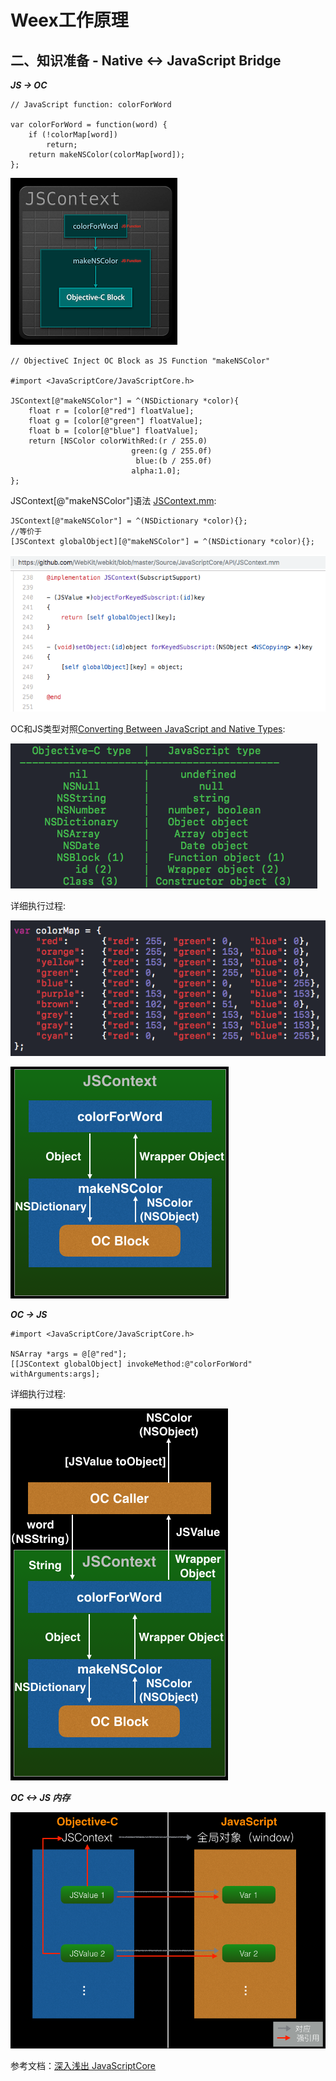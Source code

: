# Weex工作原理

## 二、知识准备 - Native <-> JavaScript Bridge

***JS -> OC***

```
// JavaScript function: colorForWord

var colorForWord = function(word) {
    if (!colorMap[word])
        return;
    return makeNSColor(colorMap[word]);
};
```

![](js_call_oc_block.png)

```
// ObjectiveC Inject OC Block as JS Function "makeNSColor"

#import <JavaScriptCore/JavaScriptCore.h>

JSContext[@"makeNSColor"] = ^(NSDictionary *color){
    float r = [color[@"red"] floatValue];
    float g = [color[@"green"] floatValue];
    float b = [color[@"blue"] floatValue];
    return [NSColor colorWithRed:(r / 255.0)
                           green:(g / 255.0f)
                            blue:(b / 255.0f)
                           alpha:1.0];
};
```

JSContext[@"makeNSColor"]语法 [JSContext.mm](https://github.com/WebKit/webkit/blob/master/Source/JavaScriptCore/API/JSContext.mm):

```
JSContext[@"makeNSColor"] = ^(NSDictionary *color){};
//等价于
[JSContext globalObject][@"makeNSColor"] = ^(NSDictionary *color){};
```

![](JSContext_globalObject.png)

OC和JS类型对照[Converting Between JavaScript and Native Types](https://developer.apple.com/documentation/javascriptcore/jsvalue):

![](oc_js_types.png)

详细执行过程:

![](bridge_js_parameter.png)

![](bridge_js_call_oc.png)

***OC -> JS***

```
#import <JavaScriptCore/JavaScriptCore.h>

NSArray *args = @[@"red"];
[[JSContext globalObject] invokeMethod:@"colorForWord" withArguments:args];
```

详细执行过程:

![](bridge_oc_call_js_call_oc.png)

***OC <-> JS 内存***

![](oc_js_objects.png)

参考文档：[深入浅出 JavaScriptCore](http://www.cocoachina.com/ios/20170720/19958.html)
